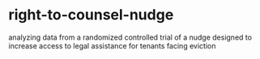 # right-to-counsel-nudge
analyzing data from a randomized controlled trial of a nudge designed to increase access to legal assistance for tenants facing eviction
